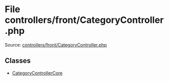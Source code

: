 File controllers/front/CategoryController.php
=========

Source: [controllers/front/CategoryController.php](https://github.com/PrestaShop/PrestaShop/blob/1.6.0.4/controllers/front/CategoryController.php)


Classes
-------

* [CategoryControllerCore](class.CategoryControllerCore.md)

